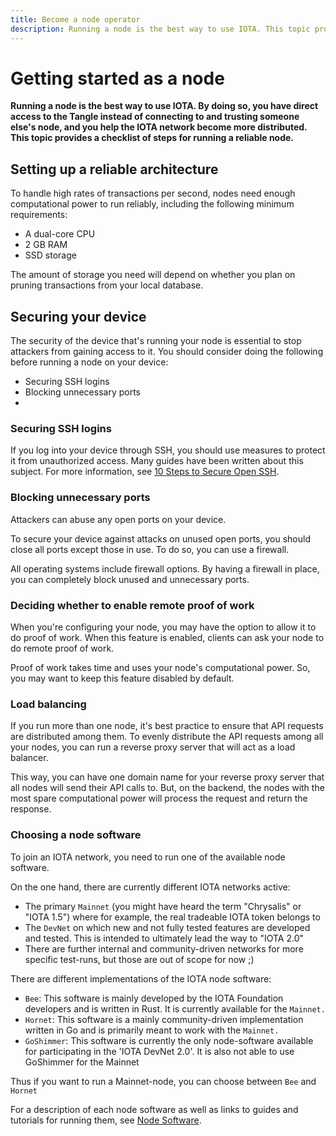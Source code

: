 ```yaml
---
title: Become a node operator
description: Running a node is the best way to use IOTA. This topic provides a checklist of steps for running a reliable node.
---
```



# Getting started as a node


**Running a node is the best way to use IOTA. By doing so, you have direct access to the Tangle instead of connecting to and trusting someone else's node, and you help the IOTA network become more distributed. This topic provides a checklist of steps for running a reliable node.**


## Setting up a reliable architecture

To handle high rates of transactions per second, nodes need enough computational power to run reliably, including the following minimum requirements:


* A dual-core CPU
* 2 GB RAM
* SSD storage


The amount of storage you need will depend on whether you plan on pruning transactions from your local database.

## Securing your device


The security of the device that's running your node is essential to stop attackers from gaining access to it.
You should consider doing the following before running a node on your device:

* Securing SSH logins
* Blocking unnecessary ports
* 
### Securing SSH logins

If you log into your device through SSH, you should use measures to protect it from unauthorized access.
Many guides have been written about this subject. For more information, see 
[10 Steps to Secure Open SSH](https://blog.devolutions.net/2017/4/10-steps-to-secure-open-ssh).

### Blocking unnecessary ports

Attackers can abuse any open ports on your device.

To secure your device against attacks on unused open ports, you should close all ports except those in use.
To do so, you can use a firewall. 

All operating systems include firewall options. By having a firewall in place, you can completely block unused and unnecessary ports.


### Deciding whether to enable remote proof of work

When you're configuring your node, you may have the option to allow it to do proof of work. When this feature is enabled, clients can ask your node to do remote proof of work.

Proof of work takes time and uses your node's computational power. So, you may want to keep this feature disabled by default.

### Load balancing

If you run more than one node, it's best practice to ensure that API requests are distributed among them.
To evenly distribute the API requests among all your nodes, you can run a reverse proxy server that will act as a load balancer.

This way, you can have one domain name for your reverse proxy server that all nodes will send their API calls to. But, on the backend, the nodes with the most spare computational power will process the request and return the response.

### Choosing a node software

To join an IOTA network, you need to run one of the available node software.

On the one hand, there are currently different IOTA networks active: 

- The primary `Mainnet` (you might have heard the term "Chrysalis" or "IOTA 1.5") where for example, the real tradeable IOTA token belongs to
- The `DevNet` on which new and not fully tested features are developed and tested. This is intended to ultimately lead the way to "IOTA 2.0"
- There are further internal and community-driven networks for more specific test-runs, but those are out of scope for now ;)


There are different implementations of the IOTA node software:

- `Bee`: This software is mainly developed by the IOTA Foundation developers and is written in Rust. It is currently available for the `Mainnet.`
- `Hornet`: This software is a mainly community-driven implementation written in Go and is primarily meant to work with the `Mainnet.`
- `GoShimmer`: This software is currently the only node-software available for participating in the 'IOTA DevNet 2.0'. It is also not able to use GoShimmer for the Mainnet

Thus if you want to run a Mainnet-node, you can choose between `Bee` and `Hornet`


For a description of each node software as well as links to guides and tutorials for running them, see [Node Software](https://wiki.iota.org/docs/participate/support-the-network/node-software).
